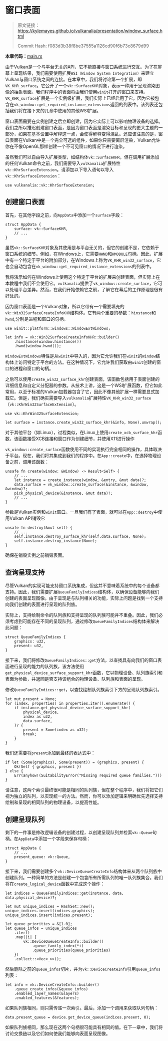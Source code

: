 # 窗口表面

> 原文链接：<https://kylemayes.github.io/vulkanalia/presentation/window_surface.html>
> 
> Commit Hash: f083d3b38f8be37555a1126cd90f6b73c8679d99

**本章代码：**[main.rs](https://github.com/KyleMayes/vulkanalia/tree/master/tutorial/src/05_window_surface.rs)

由于Vulkan是一个与平台无关的API，它不能直接与窗口系统进行交互。为了在屏幕上呈现结果，我们需要使用扩展`WSI（Window System Integration）`来建立Vulkan与窗口系统之间的连接。在本章中，我们将讨论第一个扩展，即`VK_KHR_surface`。它公开了一个`vk::SurfaceKHR`对象，表示一种用于呈现渲染图像的抽象表面。我们程序中的表面将由我们使用`winit`打开的窗口来支持。
`VK_KHR_surface`扩展是一个实例级扩展，我们实际上已经启用了它，因为它被包含在`vk_window::get_required_instance_extensions`返回的列表中。该列表还包括我们将在接下来的几章中使用的其他WSI扩展。

窗口表面需要在实例创建之后立即创建，因为它实际上可以影响物理设备的选择。我们之所以推迟创建窗口表面，是因为窗口表面是渲染目标和呈现的更大主题的一部分，如果在基本设置中解释这一点，会使得解释变得混乱。还应该注意的是，窗口表面在Vulkan中是一个完全可选的组件，如果你只需要离屏渲染，Vulkan允许你在不像OpenGL那样创建一个不可见窗口的情况下进行渲染。

虽然我们可以自由导入扩展类型，如结构体`vk::SurfaceKHR`，但在调用扩展添加的任何Vulkan命令之前，我们需要导入`vulkanalia`扩展特性`vk::KhrSurfaceExtension`。请添加以下导入语句以导入`vk::KhrSurfaceExtension`：

```rust,noplaypen
use vulkanalia::vk::KhrSurfaceExtension;
```

## 创建窗口表面

首先，在其他字段之前，向`AppData`中添加一个`surface`字段：

```rust,noplaypen
struct AppData {
    surface: vk::SurfaceKHR,
    // ...
}
```

虽然`vk::SurfaceKHR`对象及其使用是与平台无关的，但它的创建不是，它依赖于窗口系统的细节。例如，在Windows上，它需要`HWND`和`HMODULE`句柄。因此，扩展中有一个特定于平台的附加部分，在Windows上称为`VK_KHR_win32_surface`，它也会自动包含在`vk_window::get_required_instance_extensions`的列表中。

我将演示如何在Windows上使用这个特定于平台的扩展来创建表面，但实际上在本教程中我们不会使用它。`vulkanalia`提供了`vk_window::create_surface`，它可以处理平台差异。然而，在我们开始依赖它之前，了解它在幕后的工作原理是很有好处的。

因为窗口表面是一个Vulkan对象，所以它带有一个需要填充的`vk::Win32SurfaceCreateInfoKHR`结构体。它有两个重要的参数：`hinstance`和`hwnd`,分别是进程和窗口的句柄。

```rust,noplaypen
use winit::platform::windows::WindowExtWindows;

let info = vk::Win32SurfaceCreateInfoKHR::builder()
    .hinstance(window.hinstance())
    .hwnd(window.hwnd());
```

`WindowExtWindows`特性是从`winit`中导入的，因为它允许我们在`winit`的`Window`结构体上访问特定于平台的方法。在这种情况下，它允许我们获取由`winit`创建的窗口的进程和窗口的句柄。


之后可以使用`create_win32_surface_khr`创建表面，该函数包括用于表面创建的详细信息和自定义分配器的参数。从技术上讲，这是一个WSI扩展函数，但它如此常用，以至于标准的Vulkan加载器包含了它，因此不像其他扩展一样需要显式加载它。但是，我们确实需要导入`vulkanalia`扩展特性`VK_KHR_win32_surface`（`vk::KhrWin32SurfaceExtension`）。


```rust,noplaypen
use vk::KhrWin32SurfaceExtension;

let surface = instance.create_win32_surface_khr(&info, None).unwrap();
```

对于其他平台（如Linux），过程类似，在Linux上使用`create_xcb_surface_khr`函数，该函数接受XCB连接和窗口作为创建细节，并使用X11进行操作

`vk_window::create_surface`函数使用不同的实现执行完全相同的操作，具体取决于平台。现在，我们将其集成到我们的程序中。在`App::create`中，在选择物理设备之前，调用该函数：

```rust,noplaypen
unsafe fn create(window: &Window) -> Result<Self> {
    // ...
    let instance = create_instance(window, &entry, &mut data)?;
    data.surface = vk_window::create_surface(&instance, &window, &window)?;
    pick_physical_device(&instance, &mut data)?;
    // ...
}
```

参数是Vulkan实例和`winit`窗口。一旦我们有了表面，就可以在`App::destroy`中使用Vulkan API销毁它

```rust,noplaypen
unsafe fn destroy(&mut self) {
    // ...
    self.instance.destroy_surface_khr(self.data.surface, None);
    self.instance.destroy_instance(None);
}
```

确保在销毁实例之前销毁表面。

## 查询呈现支持

尽管Vulkan的实现可能支持窗口系统集成，但这并不意味着系统中的每个设备都支持。因此，我们需要扩展`QueueFamilyIndices`结构体，以确保设备能够向我们创建的表面呈现图像。由于呈现是与队列相关的功能，实际上问题是找到一个支持向我们创建的表面进行呈现的队列族。

实际上，支持绘制命令的队列族和支持呈现的队列族可能并不重叠。因此，我们必须考虑到可能存在不同的呈现队列，通过修改`QueueFamilyIndices`结构体来解决此问题：

```rust,noplaypen
struct QueueFamilyIndices {
    graphics: u32,
    present: u32,
}
```

接下来，我们将修改`QueueFamilyIndices::get`方法，以查找具有向我们的窗口表面进行呈现的能力的队列族，该方法使用`get_physical_device_surface_support_khr`函数，它以物理设备、队列族索引和表面为参数，并返回是否支持该组合的物理设备、队列族和表面的呈现。

修改`QueueFamilyIndices::get`，以查找绘制队列族索引下方的呈现队列族索引。

```rust,noplaypen
let mut present = None;
for (index, properties) in properties.iter().enumerate() {
    if instance.get_physical_device_surface_support_khr(
        physical_device,
        index as u32,
        data.surface,
    )? {
        present = Some(index as u32);
        break;
    }
}
```

我们还需要将`present`添加到最终的表达式中：

```rust,noplaypen
if let (Some(graphics), Some(present)) = (graphics, present) {
    Ok(Self { graphics, present })
} else {
    Err(anyhow!(SuitabilityError("Missing required queue families.")))
}
```

请注意，这两个索引最终很可能是相同的队列族，但在整个程序中，我们将把它们视为独立的队列，以实现统一的方法。然而，你可以添加逻辑来明确优先选择支持绘制和呈现的相同队列的物理设备，以提高性能。

## 创建呈现队列

剩下的一件事是修改逻辑设备的创建过程，以创建呈现队列并检索`vk::Queue`句柄。在`AppData`中添加一个字段来保存句柄：

```rust,noplaypen
struct AppData {
    // ...
    present_queue: vk::Queue,
}
```

接下来，我们需要创建多个`vk::DeviceQueueCreateInfo`结构体来从两个队列族中创建队列。一种简单的方法是创建一个包含所有所需队列的唯一队列族集合。我们将在`create_logical_device`函数中完成这个操作：

```rust,noplaypen
let indices = QueueFamilyIndices::get(instance, data, data.physical_device)?;

let mut unique_indices = HashSet::new();
unique_indices.insert(indices.graphics);
unique_indices.insert(indices.present);

let queue_priorities = &[1.0];
let queue_infos = unique_indices
    .iter()
    .map(|i| {
        vk::DeviceQueueCreateInfo::builder()
            .queue_family_index(*i)
            .queue_priorities(queue_priorities)
    })
    .collect::<Vec<_>>();
```

然后删除之前的`queue_infos`切片，并为`vk::DeviceCreateInfo`引用`queue_infos`列表：

```rust,noplaypen
let info = vk::DeviceCreateInfo::builder()
    .queue_create_infos(&queue_infos)
    .enabled_layer_names(&layers)
    .enabled_features(&features);
```

如果队列族相同，则只需传递一次索引。最后，添加一个调用来获取队列句柄：

```rust,noplaypen
data.present_queue = device.get_device_queue(indices.present, 0);
```

如果队列族相同，那么现在这两个句柄很可能具有相同的值。在下一章中，我们将讨论交换链以及它们如何使我们能够向表面呈现图像。
